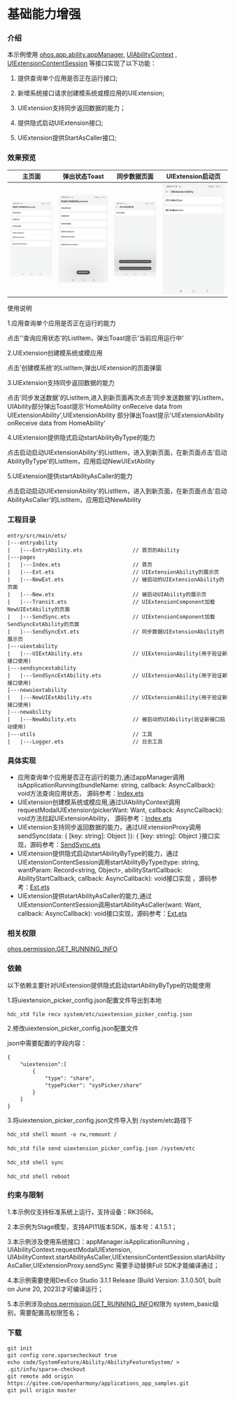 # 基础能力增强

### 介绍

本示例使用  [ohos.app.ability.appManager](https://gitee.com/openharmony/docs/blob/master/zh-cn/application-dev/reference/apis/js-apis-app-ability-appManager.md), [UIAbilityContext](https://gitee.com/openharmony/docs/blob/master/zh-cn/application-dev/reference/apis/js-apis-inner-application-uiAbilityContext.md) , [UIExtensionContentSession](https://gitee.com/openharmony/docs/blob/master/zh-cn/application-dev/reference/apis/js-apis-app-ability-uiExtensionContentSession.md) 等接口实现了以下功能：

1. 提供查询单个应用是否正在运行接口;

2. 新增系统接口请求创建模系统或模应用的UIExtension;

3. UIExtension支持同步返回数据的能力；

4. 提供隐式启动UIExtension接口;

6. UIExtension提供StartAsCaller接口;

### 效果预览

|                              主页面                               |                           弹出状态Toast                            |                             同步数据页面                             |                         UIExtension启动页                         |
|:--------------------------------------------------------------:|:--------------------------------------------------------------:|:--------------------------------------------------------------:|:--------------------------------------------------------------:|
| <img src="./screenshots/Screenshot_20231208091732705.jpeg"  /> | <img src="./screenshots/Screenshot_20231208091801521.jpeg"  /> | <img src="./screenshots/Screenshot_20231208091750553.jpeg"  /> | <img src="./screenshots/Screenshot_20231208091848484.jpeg"  /> |

使用说明

1.应用查询单个应用是否正在运行的能力

点击''查询应用状态'的ListItem，弹出Toast提示'当前应用运行中'

2.UIExtension创建模系统或模应用

点击'创建模系统'的ListItem,弹出UIExtension的页面弹窗

3.UIExtension支持同步返回数据的能力

点击'同步发送数据'的ListItem,进入到新页面再次点击'同步发送数据'的ListItem，UIAbility部分弹出Toast提示'HomeAbility
onReceive data from UIExtensionAbility',UIExtensionAbility 部分弹出Toast提示'UIExtensionAbility onReceive data from
HomeAbility'

4.UIExtension提供隐式启动startAbilityByType的能力

点击启动启动UIExtensionAbility'的ListItem，进入到新页面，在新页面点击'启动AbilityByType'的ListItem，应用启动NewUIExtAbility

5.UIExtension提供startAbilityAsCaller的能力

点击启动启动UIExtensionAbility'的ListItem，进入到新页面，在新页面点击'启动AbilityAsCaller'的ListItem，应用启动NewAbility

### 工程目录

```
entry/src/main/ets/
|---entryability
|   |---EntryAbility.ets				// 首页的Ability
|---pages
|   |---Index.ets						// 首页
|   |---Ext.ets							// UIExtensionAbility的展示页
|   |---NewExt.ets						// 被启动的UIExtensionAbility的页面
|   |---New.ets							// 被启动UIAbility的展示页
|   |---Transit.ets						// UIExtensionComponent加载NewUIExtAbility的页面
|   |---SendSync.ets					// UIExtensionComponent加载SendSyncExtAbility的页面
|   |---SendSyncExt.ets					// 同步数据UIExtensionAbility的展示页
|---uiextability						
|   |---UIExtAbility.ets				// UIExtensionAbility(用于验证新接口使用)
|---sendsyncextability						
|   |---SendSyncExtAbility.ets			// UIExtensionAbility(用于验证新接口使用)
|---newuiextability						
|   |---NewUIExtAbility.ets				// UIExtensionAbility(用于验证新接口使用)
|---newability
|   |---NewAbility.ets					// 被启动的UIAbility(验证新接口启动使用)
|---utils								// 工具
|   |---Logger.ets						// 日志工具
```

### 具体实现

- 应用查询单个应用是否正在运行的能力,通过appManager调用isApplicationRunning(bundleName: string, callback:
  AsyncCallback<boolean>): void方法查询应用状态， 源码参考：[Index.ets](entry/src/main/ets/pages/Index.ets)
- UIExtension创建模系统或模应用,通过UIAbilityContext调用requestModalUIExtension(pickerWant: Want, callback:
  AsyncCallback<void>): void方法拉起UIExtensionAbility， 源码参考：[Index.ets](entry/src/main/ets/pages/Index.ets)
- UIExtension支持同步返回数据的能力，通过UIExtensionProxy调用sendSync(data: { [key: string]: Object }): { [key: string]:
  Object }接口实现，源码参考：[SendSync.ets](entry/src/main/ets/pages/SendSync.ets)
- UIExtension提供隐式启动startAbilityByType的能力，通过UIExtensionContentSession调用startAbilityByType(type: string,
  wantParam: Record<string, Object>, abilityStartCallback: AbilityStartCallback, callback: AsyncCallback<void>):
  void接口实现 ，源码参考：[Ext.ets](entry/src/main/ets/pages/Ext.ets)
- UIExtension提供startAbilityAsCaller的能力,通过UIExtensionContentSession调用startAbilityAsCaller(want: Want, callback:
  AsyncCallback<void>): void接口实现，源码参考：[Ext.ets](entry/src/main/ets/pages/Ext.ets)

### 相关权限

[ohos.permission.GET_RUNNING_INFO](https://gitee.com/openharmony/docs/blob/master/zh-cn/application-dev/security/AccessToken/permissions-for-system-apps.md#ohospermissionget_running_info)

### 依赖

以下依赖主要针对UIExtension提供隐式启动startAbilityByType的功能使用

1.将uiextension_picker_config.json配置文件导出到本地

```
hdc_std file recv system/etc/uiextension_picker_config.json
```

2.修改uiextension_picker_config.json配置文件

json中需要配置的字段内容：

```
{
    "uiextension":[
        {
            "type": "share",
            "typePicker": "sysPicker/share"
        }
    ]
}
```

3.将uiextension_picker_config.json文件导入到 /system/etc路径下

```
hdc_std shell mount -o rw,remount /

hdc_std file send uiextension_picker_config.json /system/etc

hdc_std shell sync

hdc_std shell reboot
```

### 约束与限制

1.本示例仅支持标准系统上运行，支持设备：RK3568。

2.本示例为Stage模型，支持API11版本SDK，版本号：4.1.5.1；

3.本示例涉及使用系统接口：appManager.isApplicationRunning ，UIAbilityContext.requestModalUIExtension,
UIAbilityContext.startAbilityAsCaller,UIExtensionContentSession.startAbilityAsCaller,UIExtensionProxy.sendSync
需要手动替换Full SDK才能编译通过；

4.本示例需要使用DevEco Studio 3.1.1 Release (Build Version: 3.1.0.501, built on June 20, 2023)才可编译运行；

5.本示例涉及[ohos.permission.GET_RUNNING_INFO](https://gitee.com/openharmony/docs/blob/master/zh-cn/application-dev/security/AccessToken/permissions-for-system-apps.md#ohospermissionget_running_info)权限为 system_basic级别，需要配置高权限签名；

### 下载

```shell
git init
git config core.sparsecheckout true
echo code/SystemFeature/Ability/AbilityFeatureSystem/ > .git/info/sparse-checkout
git remote add origin https://gitee.com/openharmony/applications_app_samples.git
git pull origin master
```

